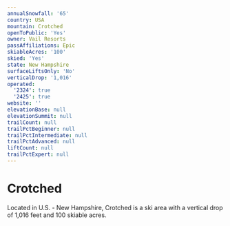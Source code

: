 ```yaml
---
annualSnowfall: '65'
country: USA
mountain: Crotched
openToPublic: 'Yes'
owner: Vail Resorts
passAffiliations: Epic
skiableAcres: '100'
skied: 'Yes'
state: New Hampshire
surfaceLiftsOnly: 'No'
verticalDrop: '1,016'
operated:
  '2324': true
  '2425': true
website: ''
elevationBase: null
elevationSummit: null
trailCount: null
trailPctBeginner: null
trailPctIntermediate: null
trailPctAdvanced: null
liftCount: null
trailPctExpert: null
---
```



# Crotched

Located in U.S. - New Hampshire, Crotched is a ski area with a vertical drop of 1,016 feet and 100 skiable acres.
